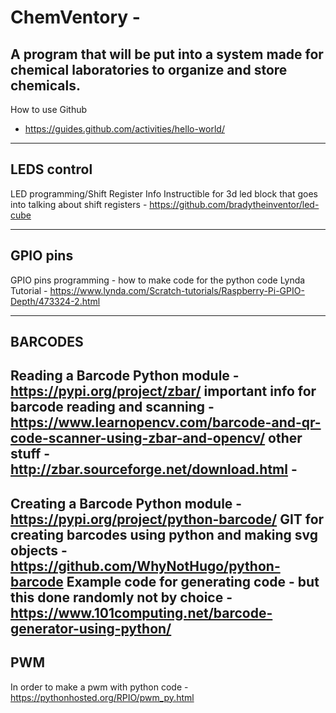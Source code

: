 # ChemVentory - 
A program that will be put into a system made for chemical laboratories to organize and store chemicals. 
--------------------------------------------------------------
How to use Github
- https://guides.github.com/activities/hello-world/

--------------------------------------------------------------
LEDS control
--------------------------------------------------------------
LED programming/Shift Register
  Info
    Instructible for 3d led block that goes into talking about shift registers
      - https://github.com/bradytheinventor/led-cube 
      
-------------------------------------------------------------
GPIO pins
--------------------------------------------------------------
GPIO pins programming - how to make code for the python code
  Lynda Tutorial
    - https://www.lynda.com/Scratch-tutorials/Raspberry-Pi-GPIO-Depth/473324-2.html
    
--------------------------------------------------------------
BARCODES
---------------------------------------------------------------
Reading a Barcode
    Python module
    - https://pypi.org/project/zbar/
    important info for barcode reading and scanning
    - https://www.learnopencv.com/barcode-and-qr-code-scanner-using-zbar-and-opencv/
    other stuff
    - http://zbar.sourceforge.net/download.html
    - 
----------------------------------------------------------------
 Creating a Barcode
    Python module 
    -  https://pypi.org/project/python-barcode/
    GIT for creating barcodes using python and making svg objects 
    - https://github.com/WhyNotHugo/python-barcode
    Example code for generating code - but this done randomly not by choice
      - https://www.101computing.net/barcode-generator-using-python/
---------------------------------------------------------------
PWM
---------------------------------------------------------------
In order to make a pwm with python code
    - https://pythonhosted.org/RPIO/pwm_py.html 
